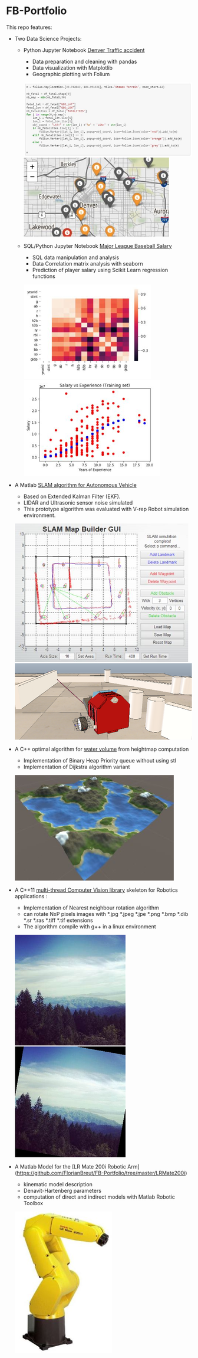 # FB-Portfolio

This repo features:
* Two Data Science Projects:
  * Python Jupyter Notebook [Denver Traffic accident](https://github.com/FlorianBreut/FB-Portfolio/blob/master/MLB%20Data%20Analysis.ipynb)
    * Data preparation and cleaning with pandas
    * Data visualization with Matplotlib
    * Geographic plotting with Folium  
      
    ![img1b](https://github.com/FlorianBreut/FB-Portfolio/blob/master/illustrations/de2.JPG?raw=true)  
    ![img1](https://github.com/FlorianBreut/FB-Portfolio/blob/master/illustrations/de.JPG?raw=true)  
      
  * SQL/Python Jupyter Notebook [Major League Baseball Salary](https://github.com/FlorianBreut/FB-Portfolio/blob/master/Traffic%20Acccidents%20in%20Denver.ipynb)
    * SQL data manipulation and analysis
    * Data Correlation matrix analysis with seaborn
    * Prediction of player salary using Scikit Learn regression functions  
      
    ![img2](https://github.com/FlorianBreut/FB-Portfolio/blob/master/illustrations/ml.JPG?raw=true) ![img2b](https://github.com/FlorianBreut/FB-Portfolio/blob/master/illustrations/ml2.JPG?raw=true)    
      
* A Matlab [SLAM algorithm for Autonomous Vehicle](https://github.com/FlorianBreut/FB-Portfolio/blob/master/SLAM%20EKF%20FB.pdf) 
  * Based on Extended Kalman Filter (EKF). 
  * LIDAR and Ultrasonic sensor noise simulated
  * This prototype algorithm was evaluated with V-rep Robot simulation environment.  
    
   ![img3](https://github.com/FlorianBreut/FB-Portfolio/blob/master/illustrations/sl.JPG?raw=true)  
   ![img3b](https://github.com/FlorianBreut/FB-Portfolio/blob/master/illustrations/slvrep.PNG?raw=true)
     
* A C++ optimal algorithm for [water volume](https://github.com/FlorianBreut/FB-Portfolio/tree/master/WaterVolume) from heightmap computation
  * Implementation of Binary Heap Priority queue without using stl
  * Implementation of Dijkstra algorithm variant  
    
   ![img4](https://github.com/FlorianBreut/FB-Portfolio/blob/master/illustrations/wl.JPG?raw=true)  
     
* A C++11 [multi-thread Computer Vision library](https://github.com/FlorianBreut/FB-Portfolio/tree/master/cv_rotate_img_lib) skeleton for Robotics applications :
  * Implementation of Nearest neighbour rotation algorithm
  * can rotate NxP pixels images with *.jpg *.jpeg *.jpe *.png *.bmp *.dib *.sr *.ras *.tiff *.tif  extensions
  * The algorithm compile with g++ in a linux environment  
    
   ![img5](https://github.com/FlorianBreut/FB-Portfolio/blob/master/cv_rotate_img_lib/input/th.jpeg?raw=true) ![img6](https://github.com/FlorianBreut/FB-Portfolio/blob/master/cv_rotate_img_lib/output/expected_output/th_output.jpeg?raw=true)  

* A Matlab Model for the [LR Mate 200i Robotic Arm] (https://github.com/FlorianBreut/FB-Portfolio/tree/master/LRMate200i)
  * kinematic model description
  * Denavit-Hartenberg parameters
  * computation of direct and indirect models with Matlab Robotic Toolbox
  
  ![img7](https://github.com/FlorianBreut/FB-Portfolio/blob/master/illustrations/LRMp.JPG?raw=true)
